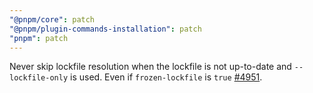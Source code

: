 ```yaml
---
"@pnpm/core": patch
"@pnpm/plugin-commands-installation": patch
"pnpm": patch
---
```


Never skip lockfile resolution when the lockfile is not up-to-date and `--lockfile-only` is used. Even if `frozen-lockfile` is `true` [#4951](https://github.com/pnpm/pnpm/issues/4951).
